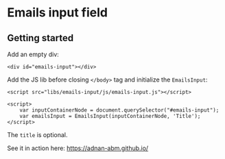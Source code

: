 # Emails input field

## Getting started

Add an empty div:

```
<div id="emails-input"></div>
```

Add the JS lib before closing `</body>` tag and initialize the `EmailsInput`:

```
<script src="libs/emails-input/js/emails-input.js"></script>

<script>
    var inputContainerNode = document.querySelector("#emails-input");
    var emailsInput = EmailsInput(inputContainerNode, 'Title');
</script>
```

The `title` is optional.

See it in action here: https://adnan-abm.github.io/

